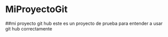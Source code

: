 # MiProyectoGit
##mi proyecto git hub
este es un proyecto de prueba para entender a usar git hub correctamente
